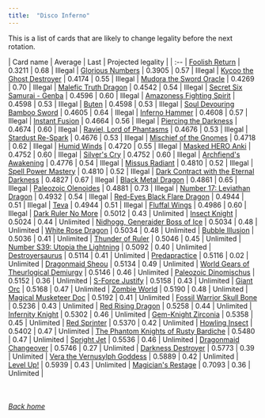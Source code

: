 ```yaml
---
title:  "Disco Inferno"
---
```


This is a list of cards that are likely to change legality before the next rotation.

| Card name | Average | Last | Projected legality |
| :-- |
[Foolish Return](https://db.ygoprodeck.com/card/?search=Foolish%20Return) | 0.3211 | 0.68 | Illegal |
[Glorious Numbers](https://db.ygoprodeck.com/card/?search=Glorious%20Numbers) | 0.3905 | 0.57 | Illegal |
[Kycoo the Ghost Destroyer](https://db.ygoprodeck.com/card/?search=Kycoo%20the%20Ghost%20Destroyer) | 0.4174 | 0.55 | Illegal |
[Mudora the Sword Oracle](https://db.ygoprodeck.com/card/?search=Mudora%20the%20Sword%20Oracle) | 0.4269 | 0.70 | Illegal |
[Malefic Truth Dragon](https://db.ygoprodeck.com/card/?search=Malefic%20Truth%20Dragon) | 0.4542 | 0.54 | Illegal |
[Secret Six Samurai - Genba](https://db.ygoprodeck.com/card/?search=Secret%20Six%20Samurai%20-%20Genba) | 0.4596 | 0.60 | Illegal |
[Amazoness Fighting Spirit](https://db.ygoprodeck.com/card/?search=Amazoness%20Fighting%20Spirit) | 0.4598 | 0.53 | Illegal |
[Buten](https://db.ygoprodeck.com/card/?search=Buten) | 0.4598 | 0.53 | Illegal |
[Soul Devouring Bamboo Sword](https://db.ygoprodeck.com/card/?search=Soul%20Devouring%20Bamboo%20Sword) | 0.4605 | 0.64 | Illegal |
[Inferno Hammer](https://db.ygoprodeck.com/card/?search=Inferno%20Hammer) | 0.4608 | 0.57 | Illegal |
[Instant Fusion](https://db.ygoprodeck.com/card/?search=Instant%20Fusion) | 0.4664 | 0.56 | Illegal |
[Piercing the Darkness](https://db.ygoprodeck.com/card/?search=Piercing%20the%20Darkness) | 0.4674 | 0.60 | Illegal |
[Raviel, Lord of Phantasms](https://db.ygoprodeck.com/card/?search=Raviel,%20Lord%20of%20Phantasms) | 0.4676 | 0.53 | Illegal |
[Stardust Re-Spark](https://db.ygoprodeck.com/card/?search=Stardust%20Re-Spark) | 0.4676 | 0.53 | Illegal |
[Mischief of the Gnomes](https://db.ygoprodeck.com/card/?search=Mischief%20of%20the%20Gnomes) | 0.4718 | 0.62 | Illegal |
[Humid Winds](https://db.ygoprodeck.com/card/?search=Humid%20Winds) | 0.4720 | 0.55 | Illegal |
[Masked HERO Anki](https://db.ygoprodeck.com/card/?search=Masked%20HERO%20Anki) | 0.4752 | 0.60 | Illegal |
[Silver's Cry](https://db.ygoprodeck.com/card/?search=Silver's%20Cry) | 0.4752 | 0.60 | Illegal |
[Archfiend's Awakening](https://db.ygoprodeck.com/card/?search=Archfiend's%20Awakening) | 0.4776 | 0.54 | Illegal |
[Missus Radiant](https://db.ygoprodeck.com/card/?search=Missus%20Radiant) | 0.4810 | 0.52 | Illegal |
[Spell Power Mastery](https://db.ygoprodeck.com/card/?search=Spell%20Power%20Mastery) | 0.4810 | 0.52 | Illegal |
[Dark Contract with the Eternal Darkness](https://db.ygoprodeck.com/card/?search=Dark%20Contract%20with%20the%20Eternal%20Darkness) | 0.4827 | 0.67 | Illegal |
[Black Metal Dragon](https://db.ygoprodeck.com/card/?search=Black%20Metal%20Dragon) | 0.4861 | 0.65 | Illegal |
[Paleozoic Olenoides](https://db.ygoprodeck.com/card/?search=Paleozoic%20Olenoides) | 0.4881 | 0.73 | Illegal |
[Number 17: Leviathan Dragon](https://db.ygoprodeck.com/card/?search=Number%2017:%20Leviathan%20Dragon) | 0.4932 | 0.54 | Illegal |
[Red-Eyes Black Flare Dragon](https://db.ygoprodeck.com/card/?search=Red-Eyes%20Black%20Flare%20Dragon) | 0.4944 | 0.51 | Illegal |
[Teva](https://db.ygoprodeck.com/card/?search=Teva) | 0.4944 | 0.51 | Illegal |
[Fluffal Wings](https://db.ygoprodeck.com/card/?search=Fluffal%20Wings) | 0.4986 | 0.60 | Illegal |
[Dark Ruler No More](https://db.ygoprodeck.com/card/?search=Dark%20Ruler%20No%20More) | 0.5012 | 0.43 | Unlimited |
[Insect Knight](https://db.ygoprodeck.com/card/?search=Insect%20Knight) | 0.5024 | 0.44 | Unlimited |
[Nidhogg, Generaider Boss of Ice](https://db.ygoprodeck.com/card/?search=Nidhogg,%20Generaider%20Boss%20of%20Ice) | 0.5034 | 0.48 | Unlimited |
[White Rose Dragon](https://db.ygoprodeck.com/card/?search=White%20Rose%20Dragon) | 0.5034 | 0.48 | Unlimited |
[Bubble Illusion](https://db.ygoprodeck.com/card/?search=Bubble%20Illusion) | 0.5036 | 0.41 | Unlimited |
[Thunder of Ruler](https://db.ygoprodeck.com/card/?search=Thunder%20of%20Ruler) | 0.5046 | 0.45 | Unlimited |
[Number S39: Utopia the Lightning](https://db.ygoprodeck.com/card/?search=Number%20S39:%20Utopia%20the%20Lightning) | 0.5092 | 0.40 | Unlimited |
[Destroyersaurus](https://db.ygoprodeck.com/card/?search=Destroyersaurus) | 0.5114 | 0.41 | Unlimited |
[Predapractice](https://db.ygoprodeck.com/card/?search=Predapractice) | 0.5116 | 0.02 | Unlimited |
[Dragonmaid Sheou](https://db.ygoprodeck.com/card/?search=Dragonmaid%20Sheou) | 0.5134 | 0.49 | Unlimited |
[World Gears of Theurlogical Demiurgy](https://db.ygoprodeck.com/card/?search=World%20Gears%20of%20Theurlogical%20Demiurgy) | 0.5146 | 0.46 | Unlimited |
[Paleozoic Dinomischus](https://db.ygoprodeck.com/card/?search=Paleozoic%20Dinomischus) | 0.5152 | 0.36 | Unlimited |
[S-Force Justify](https://db.ygoprodeck.com/card/?search=S-Force%20Justify) | 0.5158 | 0.43 | Unlimited |
[Giant Orc](https://db.ygoprodeck.com/card/?search=Giant%20Orc) | 0.5168 | 0.47 | Unlimited |
[Zombie World](https://db.ygoprodeck.com/card/?search=Zombie%20World) | 0.5190 | 0.48 | Unlimited |
[Magical Musketeer Doc](https://db.ygoprodeck.com/card/?search=Magical%20Musketeer%20Doc) | 0.5192 | 0.41 | Unlimited |
[Fossil Warrior Skull Bone](https://db.ygoprodeck.com/card/?search=Fossil%20Warrior%20Skull%20Bone) | 0.5236 | 0.43 | Unlimited |
[Red Rising Dragon](https://db.ygoprodeck.com/card/?search=Red%20Rising%20Dragon) | 0.5258 | 0.44 | Unlimited |
[Infernity Knight](https://db.ygoprodeck.com/card/?search=Infernity%20Knight) | 0.5302 | 0.46 | Unlimited |
[Gem-Knight Zirconia](https://db.ygoprodeck.com/card/?search=Gem-Knight%20Zirconia) | 0.5358 | 0.45 | Unlimited |
[Red Sprinter](https://db.ygoprodeck.com/card/?search=Red%20Sprinter) | 0.5370 | 0.42 | Unlimited |
[Howling Insect](https://db.ygoprodeck.com/card/?search=Howling%20Insect) | 0.5402 | 0.47 | Unlimited |
[The Phantom Knights of Rusty Bardiche](https://db.ygoprodeck.com/card/?search=The%20Phantom%20Knights%20of%20Rusty%20Bardiche) | 0.5480 | 0.47 | Unlimited |
[Spright Jet](https://db.ygoprodeck.com/card/?search=Spright%20Jet) | 0.5536 | 0.46 | Unlimited |
[Dragonmaid Changeover](https://db.ygoprodeck.com/card/?search=Dragonmaid%20Changeover) | 0.5746 | 0.27 | Unlimited |
[Darkness Destroyer](https://db.ygoprodeck.com/card/?search=Darkness%20Destroyer) | 0.5773 | 0.39 | Unlimited |
[Vera the Vernusylph Goddess](https://db.ygoprodeck.com/card/?search=Vera%20the%20Vernusylph%20Goddess) | 0.5889 | 0.42 | Unlimited |
[Level Up!](https://db.ygoprodeck.com/card/?search=Level%20Up!) | 0.5939 | 0.43 | Unlimited |
[Magician's Restage](https://db.ygoprodeck.com/card/?search=Magician's%20Restage) | 0.7093 | 0.36 | Unlimited |

<br>

###### [Back home](index)